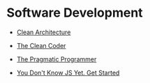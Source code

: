 # Software Development


 - [Clean Architecture](Clean%20Architecture/index.md)
    
 - [The Clean Coder](The%20Clean%20Coder/index.md)
    
 - [The Pragmatic Programmer](The%20Pragmatic%20Programmer/index.md)
    
 - [You Don't Know JS Yet. Get Started](You%20Don't%20Know%20JS%20Yet.%20Get%20Started/index.md)
    
